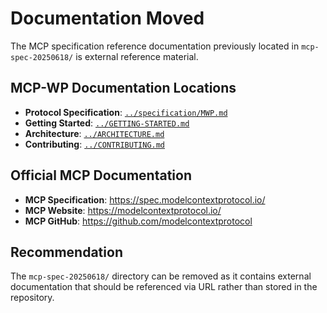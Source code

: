 # Documentation Moved

The MCP specification reference documentation previously located in `mcp-spec-20250618/` is external reference material.

## MCP-WP Documentation Locations

- **Protocol Specification**: [`../specification/MWP.md`](../specification/MWP.md)
- **Getting Started**: [`../GETTING-STARTED.md`](../GETTING-STARTED.md)
- **Architecture**: [`../ARCHITECTURE.md`](../ARCHITECTURE.md)
- **Contributing**: [`../CONTRIBUTING.md`](../CONTRIBUTING.md)

## Official MCP Documentation

- **MCP Specification**: https://spec.modelcontextprotocol.io/
- **MCP Website**: https://modelcontextprotocol.io/
- **MCP GitHub**: https://github.com/modelcontextprotocol

## Recommendation

The `mcp-spec-20250618/` directory can be removed as it contains external documentation that should be referenced via URL rather than stored in the repository.
